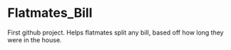 # Flatmates_Bill
First github project.
Helps flatmates split any bill, based off how long they were in the house. 

